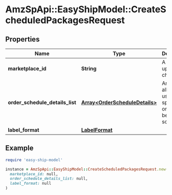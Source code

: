 # AmzSpApi::EasyShipModel::CreateScheduledPackagesRequest

## Properties

| Name | Type | Description | Notes |
| ---- | ---- | ----------- | ----- |
| **marketplace_id** | **String** | A string of up to 255 characters. |  |
| **order_schedule_details_list** | [**Array&lt;OrderScheduleDetails&gt;**](OrderScheduleDetails.md) | An array allowing users to specify orders to be scheduled. |  |
| **label_format** | [**LabelFormat**](LabelFormat.md) |  |  |

## Example

```ruby
require 'easy-ship-model'

instance = AmzSpApi::EasyShipModel::CreateScheduledPackagesRequest.new(
  marketplace_id: null,
  order_schedule_details_list: null,
  label_format: null
)
```

